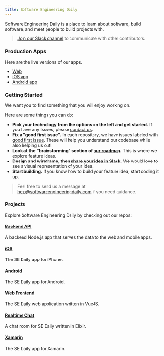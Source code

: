```yaml
---
title: Software Engineering Daily
---
```


Software Engineering Daily is a place to learn about software, build software, and meet people to build projects with.

> [Join our Slack channel](http://softwaredaily.herokuapp.com/) to communicate with other contributors.

### Production Apps

Here are the live versions of our apps.
* [Web](https://sedaily.herokuapp.com/#/)
* [iOS app](https://itunes.apple.com/us/app/software-engineering-daily-podcast-app/id1253734426?mt=8)
* [Android app](https://play.google.com/store/apps/details?id=com.koalatea.thehollidayinn.softwareengineeringdaily)

### Getting Started

We want you to find something that you will enjoy working on.

Here are some things you can do:
* **Pick your technology from the options on the left and get started.** If you have any issues, please [contact us](mailto:help@softwareengineeringdaily.com).
* **Fix a "good first issue".** In each repository, we have issues labeled with [good first issue](https://github.com/SoftwareEngineeringDaily/sedaily-front-end/labels/good%20first%20issue). These will help you understand our codebase while also helping us out!
* **Look at the "brainstorming" section of [our roadmap](roadmap).** This is where we explore feature ideas.
* **Design and wireframe, then [share your idea in Slack](http://softwaredaily.herokuapp.com/).** We would love to see a visual representation of your idea.
* **Start building.** If you know how to build your feature idea, start coding it up.

> Feel free to send us a message at [help@softwareengineeringdaily.com](mailto:help@softwareengineeringdaily.com) if you need guidance.

### Projects

Explore Software Engineering Daily by checking out our repos:

#### [Backend API](https://github.com/SoftwareEngineeringDaily/software-engineering-daily-api)

A backend Node.js app that serves the data to the web and mobile apps.

#### [iOS](https://github.com/SoftwareEngineeringDaily/se-daily-iOS)

The SE Daily app for iPhone.

#### [Android](https://github.com/SoftwareEngineeringDaily/SEDaily-Android)

The SE Daily app for Android.

#### [Web Frontend](https://github.com/SoftwareEngineeringDaily/sedaily-front-end)

The SE Daily web application written in VueJS.

#### [Realtime Chat](https://github.com/SoftwareEngineeringDaily/se-daily-rt)

A chat room for SE Daily written in Elixir.

#### [Xamarin](https://github.com/SoftwareEngineeringDaily/se-daily-rt)

The SE Daily app for Xamarin.
